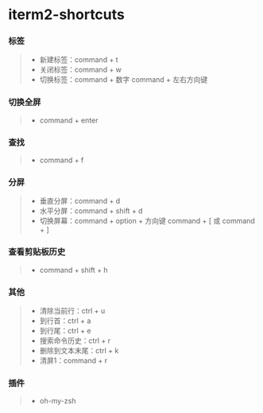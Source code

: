 iterm2-shortcuts
================

### 标签
>* 新建标签：command + t
>* 关闭标签：command + w
>* 切换标签：command + 数字    command + 左右方向键

### 切换全屏
>* command + enter

### 查找
>* command + f

### 分屏
>* 垂直分屏：command + d
>* 水平分屏：command + shift + d
>* 切换屏幕：command + option + 方向键      command + [ 或 command + ]

### 查看剪贴板历史
>* command + shift + h

### 其他
>* 清除当前行：ctrl + u
>* 到行首：ctrl + a
>* 到行尾：ctrl + e
>* 搜索命令历史：ctrl + r
>* 删除到文本末尾：ctrl + k
>* 清屏1：command + r

### 插件
>* oh-my-zsh
